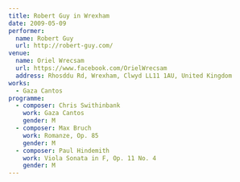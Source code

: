 ```yaml
---
title: Robert Guy in Wrexham
date: 2009-05-09
performer:
  name: Robert Guy
  url: http://robert-guy.com/
venue:
  name: Oriel Wrecsam
  url: https://www.facebook.com/OrielWrecsam
  address: Rhosddu Rd, Wrexham, Clwyd LL11 1AU, United Kingdom
works:
  - Gaza Cantos
programme:
  - composer: Chris Swithinbank
    work: Gaza Cantos
    gender: M
  - composer: Max Bruch
    work: Romanze, Op. 85
    gender: M
  - composer: Paul Hindemith
    work: Viola Sonata in F, Op. 11 No. 4
    gender: M
---
```

